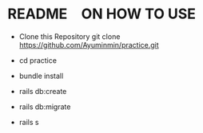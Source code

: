 # README　ON HOW TO USE


* Clone this Repository
    git clone https://github.com/Ayuminmin/practice.git

* cd practice
* bundle install
* rails db:create
* rails db:migrate
* rails s
